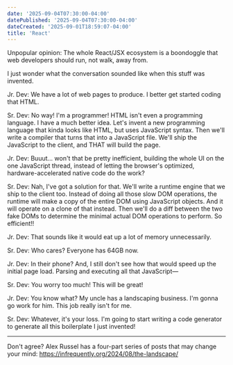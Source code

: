 ```yaml
---
date: '2025-09-04T07:30:00-04:00'
datePublished: '2025-09-04T07:30:00-04:00'
dateCreated: '2025-09-01T18:59:07-04:00'
title: 'React'
---
```

Unpopular opinion: The whole React/JSX ecosystem is a boondoggle that web developers should run, not walk, away from.

I just wonder what the conversation sounded like when this stuff was invented.

Jr. Dev: We have a lot of web pages to produce. I better get started coding that HTML.

Sr. Dev: No way! I'm a programmer! HTML isn't even a programming language. I have a much better idea. Let's invent a new programming language that kinda looks like HTML, but uses JavaScript syntax. Then we'll write a compiler that turns that into a JavaScript file. We'll ship the JavaScript to the client, and THAT will build the page.

Jr. Dev: Buuut... won't that be pretty inefficient, building the whole UI on the one JavaScript thread, instead of letting the browser's optimized, hardware-accelerated native code do the work?

Sr. Dev: Nah, I've got a solution for that. We'll write a runtime engine that we ship to the client too. Instead of doing all those slow DOM operations, the runtime will make a copy of the entire DOM using JavaScript objects. And it will operate on a clone of that instead. Then we'll do a diff between the two fake DOMs to determine the minimal actual DOM operations to perform. So efficient!!

Jr. Dev: That sounds like it would eat up a lot of memory unnecessarily.

Sr. Dev: Who cares? Everyone has 64GB now.

Jr. Dev: In their phone? And, I still don't see how that would speed up the initial page load. Parsing and executing all that JavaScript—

Sr. Dev: You worry too much! This will be great! 

Jr. Dev: You know what? My uncle has a landscaping business. I'm gonna go work for him. This job really isn't for me.

Sr. Dev: Whatever, it's your loss. I'm going to start writing a code generator to generate all this boilerplate I just invented!

----

Don't agree? Alex Russel has a four-part series of posts that may change your mind: https://infrequently.org/2024/08/the-landscape/
